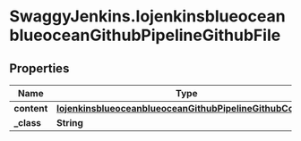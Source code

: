 # SwaggyJenkins.IojenkinsblueoceanblueoceanGithubPipelineGithubFile

## Properties
Name | Type | Description | Notes
------------ | ------------- | ------------- | -------------
**content** | [**IojenkinsblueoceanblueoceanGithubPipelineGithubContent**](IojenkinsblueoceanblueoceanGithubPipelineGithubContent.md) |  | [optional] 
**_class** | **String** |  | [optional] 


